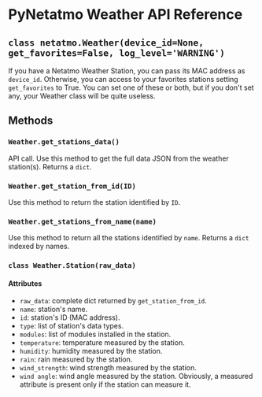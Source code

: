 # PyNetatmo Weather API Reference

## `class netatmo.Weather(device_id=None, get_favorites=False, log_level='WARNING')`
If you have a Netatmo Weather Station, you can pass its MAC address as `device_id`. Otherwise, you can access to your favorites stations setting `get_favorites` to True. You can set one of these or both, but if you don't set any, your Weather class will be quite useless.

## Methods

### `Weather.get_stations_data()`
API call. Use this method to get the full data JSON from the weather station(s). Returns a `dict`.

### `Weather.get_station_from_id(ID)`
Use this method to return the station identified by `ID`.

### `Weather.get_stations_from_name(name)`
Use this method to return all the stations identified by `name`. Returns a `dict` indexed by names.

### `class Weather.Station(raw_data)`
#### Attributes
- `raw_data`: complete dict returned by `get_station_from_id`.
- `name`: station's name.
- `id`: station's ID (MAC address).
- `type`: list of station's data types.
- `modules`: list of modules installed in the station.
- `temperature`: temperature measured by the station.
- `humidity`: humidity measured by the station.
- `rain`: rain measured by the station.
- `wind_strength`: wind strength measured by the station.
- `wind angle`: wind angle measured by the station.
Obviously, a measured attribute is present only if the station can measure it.
